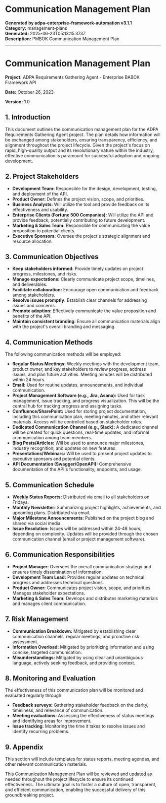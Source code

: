 # Communication Management Plan

**Generated by adpa-enterprise-framework-automation v3.1.1**  
**Category:** management-plans  
**Generated:** 2025-06-23T05:13:15.373Z  
**Description:** PMBOK Communication Management Plan

---

# Communication Management Plan

**Project:** ADPA Requirements Gathering Agent - Enterprise BABOK Framework API

**Date:** October 26, 2023

**Version:** 1.0


## 1. Introduction

This document outlines the communication management plan for the ADPA Requirements Gathering Agent project.  The plan details how information will be exchanged among stakeholders, ensuring transparency, efficiency, and alignment throughout the project lifecycle.  Given the project's focus on rapid, high-quality output and its revolutionary nature within the industry, effective communication is paramount for successful adoption and ongoing development.

## 2. Project Stakeholders

* **Development Team:** Responsible for the design, development, testing, and deployment of the API.
* **Product Owner:** Defines the project vision, scope, and priorities.
* **Business Analysts:**  Will utilize the tool and provide feedback on its effectiveness and usability.
* **Enterprise Clients (Fortune 500 Companies):**  Will utilize the API and provide feedback, potentially contributing to future development.
* **Marketing & Sales Team:** Responsible for communicating the value proposition to potential clients.
* **Executive Sponsors:** Oversee the project's strategic alignment and resource allocation.


## 3. Communication Objectives

* **Keep stakeholders informed:** Provide timely updates on project progress, milestones, and risks.
* **Manage expectations:** Clearly communicate project scope, timelines, and deliverables.
* **Facilitate collaboration:** Encourage open communication and feedback among stakeholders.
* **Resolve issues promptly:** Establish clear channels for addressing issues and concerns.
* **Promote adoption:** Effectively communicate the value proposition and benefits of the API.
* **Maintain consistent branding:** Ensure all communication materials align with the project's overall branding and messaging.


## 4. Communication Methods

The following communication methods will be employed:

* **Regular Status Meetings:** Weekly meetings with the development team, product owner, and key stakeholders to review progress, address issues, and plan future activities.  Meeting minutes will be distributed within 24 hours.
* **Email:** Used for routine updates, announcements, and individual communication.
* **Project Management Software (e.g., Jira, Asana):** Used for task management, issue tracking, and progress visualization.  This will be the central hub for tracking progress and assigning tasks.
* **Confluence/SharePoint:**  Used for storing project documentation, including this communication plan, meeting minutes, and other relevant materials.  Access will be controlled based on stakeholder roles.
* **Dedicated Communication Channel (e.g., Slack):**  A dedicated channel will be created for quick questions, real-time updates, and informal communication among team members.
* **Blog Posts/Articles:**  Will be used to announce major milestones, industry recognition, and updates on new features.
* **Presentations/Webinars:**  Will be used to present project updates to executive sponsors and potential clients.
* **API Documentation (Swagger/OpenAPI):**  Comprehensive documentation of the API's functionality, endpoints, and usage.


## 5. Communication Schedule

* **Weekly Status Reports:** Distributed via email to all stakeholders on Fridays.
* **Monthly Newsletter:** Summarizing project highlights, achievements, and upcoming plans.  Distributed via email.
* **Major Milestone Announcements:**  Published on the project blog and shared via social media.
* **Issue Resolution:**  Issues will be addressed within 24-48 hours, depending on complexity.  Updates will be provided through the chosen communication channel (email or project management software).


## 6. Communication Responsibilities

* **Project Manager:**  Oversees the overall communication strategy and ensures timely dissemination of information.
* **Development Team Lead:**  Provides regular updates on technical progress and addresses technical questions.
* **Product Owner:**  Communicates project vision, scope, and priorities.  Manages stakeholder expectations.
* **Marketing & Sales Team:**  Develops and distributes marketing materials and manages client communication.


## 7. Risk Management

* **Communication Breakdown:**  Mitigated by establishing clear communication channels, regular meetings, and proactive risk assessment.
* **Information Overload:**  Mitigated by prioritizing information and using concise, targeted communication.
* **Misunderstandings:**  Mitigated by using clear and unambiguous language, actively seeking feedback, and providing context.


## 8. Monitoring and Evaluation

The effectiveness of this communication plan will be monitored and evaluated regularly through:

* **Feedback surveys:**  Gathering stakeholder feedback on the clarity, timeliness, and relevance of communication.
* **Meeting evaluations:**  Assessing the effectiveness of status meetings and identifying areas for improvement.
* **Issue tracking:**  Monitoring the time it takes to resolve issues and identify recurring problems.


## 9. Appendix

This section will include templates for status reports, meeting agendas, and other relevant communication materials.


This Communication Management Plan will be reviewed and updated as needed throughout the project lifecycle to ensure its continued effectiveness.  The ultimate goal is to foster a culture of open, transparent, and efficient communication, enabling the successful delivery of this groundbreaking project.
